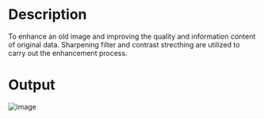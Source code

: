 # Description
To enhance an old image and improving the quality and information content of original data. Sharpening filter and contrast strecthing are utilized to carry out the enhancement process.

# Output

![image](https://user-images.githubusercontent.com/49195906/162358324-19abf971-6c6c-4128-82ff-6c30dbc54a34.png)
